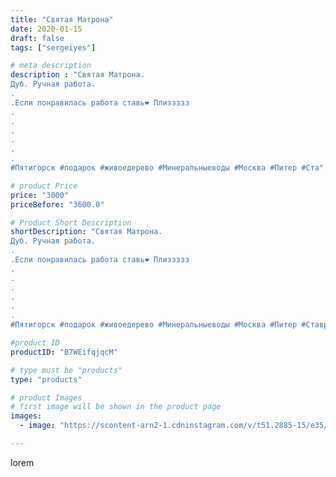 ```yaml
---
title: "Святая Матрона"
date: 2020-01-15
draft: false
tags: ["sergeiyes"]

# meta description
description : "Святая Матрона.
Дуб. Ручная работа.
.
.Если понравилась работа ставь❤ Плиззззз
.
.
.
.
.
.
#Пятигорск #подарок #живоедерево #Минеральныеводы #Москва #Питер #Ста"

# product Price
price: "3000"
priceBefore: "3600.0"

# Product Short Description
shortDescription: "Святая Матрона.
Дуб. Ручная работа.
.
.Если понравилась работа ставь❤ Плиззззз
.
.
.
.
.
.
#Пятигорск #подарок #живоедерево #Минеральныеводы #Москва #Питер #Ставрополь #Сочи #Симферополь #Севастополь #Анапа #Краснодар #Екатеринбург #Челябинск #Ессентуки #Железноводск #Кисловодск #Ростовнадону #gruppazahvata #крым #ручнаяработа #sergeystar  #Волгоград"

#product ID
productID: "B7WEifqjqcM"

# type must be "products"
type: "products"

# product Images
# first image will be shown in the product page
images:
  - image: "https://scontent-arn2-1.cdninstagram.com/v/t51.2885-15/e35/83213363_586821161897572_1184565403553299286_n.jpg?tp=1&_nc_ht=scontent-arn2-1.cdninstagram.com&_nc_cat=104&_nc_ohc=adYk_AHw9G0AX9R42CP&ccb=7-4&oh=0d28532a57be0bb59260f83b5481bd34&oe=60848356&_nc_sid=86f79a&ig_cache_key=MjIyMTk4MzQyODgwMjE2MDM5Ng%3D%3D.2-ccb7-4"

---
```

lorem
